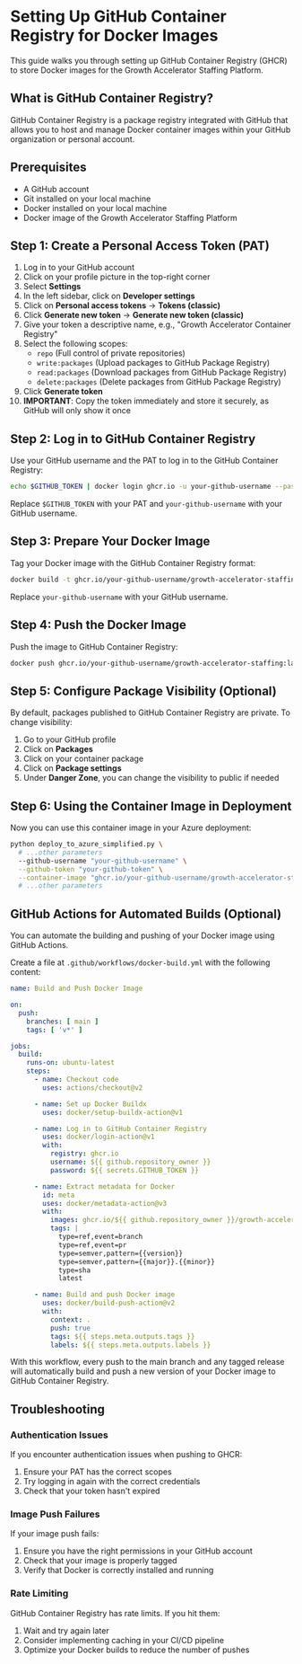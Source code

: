 # Setting Up GitHub Container Registry for Docker Images

This guide walks you through setting up GitHub Container Registry (GHCR) to store Docker images for the Growth Accelerator Staffing Platform.

## What is GitHub Container Registry?

GitHub Container Registry is a package registry integrated with GitHub that allows you to host and manage Docker container images within your GitHub organization or personal account.

## Prerequisites

- A GitHub account
- Git installed on your local machine
- Docker installed on your local machine
- Docker image of the Growth Accelerator Staffing Platform

## Step 1: Create a Personal Access Token (PAT)

1. Log in to your GitHub account
2. Click on your profile picture in the top-right corner
3. Select **Settings**
4. In the left sidebar, click on **Developer settings**
5. Click on **Personal access tokens** → **Tokens (classic)**
6. Click **Generate new token** → **Generate new token (classic)**
7. Give your token a descriptive name, e.g., "Growth Accelerator Container Registry"
8. Select the following scopes:
   - `repo` (Full control of private repositories)
   - `write:packages` (Upload packages to GitHub Package Registry)
   - `read:packages` (Download packages from GitHub Package Registry)
   - `delete:packages` (Delete packages from GitHub Package Registry)
9. Click **Generate token**
10. **IMPORTANT**: Copy the token immediately and store it securely, as GitHub will only show it once

## Step 2: Log in to GitHub Container Registry

Use your GitHub username and the PAT to log in to the GitHub Container Registry:

```bash
echo $GITHUB_TOKEN | docker login ghcr.io -u your-github-username --password-stdin
```

Replace `$GITHUB_TOKEN` with your PAT and `your-github-username` with your GitHub username.

## Step 3: Prepare Your Docker Image

Tag your Docker image with the GitHub Container Registry format:

```bash
docker build -t ghcr.io/your-github-username/growth-accelerator-staffing:latest .
```

Replace `your-github-username` with your GitHub username.

## Step 4: Push the Docker Image

Push the image to GitHub Container Registry:

```bash
docker push ghcr.io/your-github-username/growth-accelerator-staffing:latest
```

## Step 5: Configure Package Visibility (Optional)

By default, packages published to GitHub Container Registry are private. To change visibility:

1. Go to your GitHub profile
2. Click on **Packages**
3. Click on your container package
4. Click on **Package settings**
5. Under **Danger Zone**, you can change the visibility to public if needed

## Step 6: Using the Container Image in Deployment

Now you can use this container image in your Azure deployment:

```bash
python deploy_to_azure_simplified.py \
  # ...other parameters
  --github-username "your-github-username" \
  --github-token "your-github-token" \
  --container-image "ghcr.io/your-github-username/growth-accelerator-staffing:latest" \
  # ...other parameters
```

## GitHub Actions for Automated Builds (Optional)

You can automate the building and pushing of your Docker image using GitHub Actions.

Create a file at `.github/workflows/docker-build.yml` with the following content:

```yaml
name: Build and Push Docker Image

on:
  push:
    branches: [ main ]
    tags: [ 'v*' ]

jobs:
  build:
    runs-on: ubuntu-latest
    steps:
      - name: Checkout code
        uses: actions/checkout@v2

      - name: Set up Docker Buildx
        uses: docker/setup-buildx-action@v1

      - name: Log in to GitHub Container Registry
        uses: docker/login-action@v1
        with:
          registry: ghcr.io
          username: ${{ github.repository_owner }}
          password: ${{ secrets.GITHUB_TOKEN }}

      - name: Extract metadata for Docker
        id: meta
        uses: docker/metadata-action@v3
        with:
          images: ghcr.io/${{ github.repository_owner }}/growth-accelerator-staffing
          tags: |
            type=ref,event=branch
            type=ref,event=pr
            type=semver,pattern={{version}}
            type=semver,pattern={{major}}.{{minor}}
            type=sha
            latest

      - name: Build and push Docker image
        uses: docker/build-push-action@v2
        with:
          context: .
          push: true
          tags: ${{ steps.meta.outputs.tags }}
          labels: ${{ steps.meta.outputs.labels }}
```

With this workflow, every push to the main branch and any tagged release will automatically build and push a new version of your Docker image to GitHub Container Registry.

## Troubleshooting

### Authentication Issues

If you encounter authentication issues when pushing to GHCR:

1. Ensure your PAT has the correct scopes
2. Try logging in again with the correct credentials
3. Check that your token hasn't expired

### Image Push Failures

If your image push fails:

1. Ensure you have the right permissions in your GitHub account
2. Check that your image is properly tagged
3. Verify that Docker is correctly installed and running

### Rate Limiting

GitHub Container Registry has rate limits. If you hit them:

1. Wait and try again later
2. Consider implementing caching in your CI/CD pipeline
3. Optimize your Docker builds to reduce the number of pushes